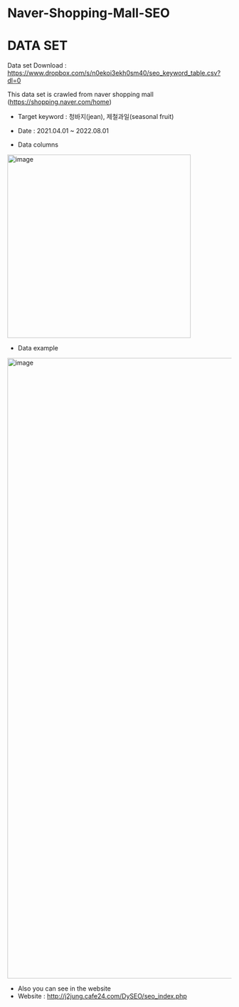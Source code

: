 # Naver-Shopping-Mall-SEO

# DATA SET
Data set Download : https://www.dropbox.com/s/n0ekoi3ekh0sm40/seo_keyword_table.csv?dl=0

This data set is crawled from naver shopping mall (https://shopping.naver.com/home)
 
- Target keyword : 청바지(jean), 제철과일(seasonal fruit)

- Date : 2021.04.01 ~ 2022.08.01

- Data columns
<img width="412" alt="image" src="https://user-images.githubusercontent.com/44390275/199186507-7ce311f4-80a1-48b1-a668-bb723173f6e3.png">

- Data example
<img width="1394" alt="image" src="https://user-images.githubusercontent.com/44390275/199186786-284f303b-cbf0-493d-9b2a-951d5c54e6f0.png">

- Also you can see in the website
- Website : http://j2jung.cafe24.com/DySEO/seo_index.php
